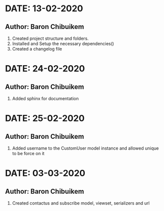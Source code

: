 # **DATE**: 13-02-2020

## **Author**: Baron Chibuikem

1. Created project structure and folders.
2. Installed and Setup the necessary dependencies()
3. Created a changelog file

# **DATE**: 24-02-2020

## **Author**: Baron Chibuikem

1. Added sphinx for documentation

# **DATE**: 25-02-2020

## **Author**: Baron Chibuikem

1. Added username to the CustomUser model instance and allowed unique to be force on it

# **DATE**: 03-03-2020

## **Author**: Baron Chibuikem

1. Created contactus and subscribe model, viewset, serializers and url
